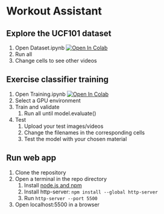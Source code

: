 # Workout Assistant
## Explore the UCF101 dataset
1. Open Dataset.ipynb [![Open In Colab](https://colab.research.google.com/assets/colab-badge.svg)](https://colab.research.google.com/drive/1EQrePHpLFadgS7Zl1FigE1YdU_vOZJNX)
2. Run all
3. Change cells to see other videos

## Exercise classifier training
1. Open Training.ipynb [![Open In Colab](https://colab.research.google.com/assets/colab-badge.svg)](https://colab.research.google.com/drive/1N9_Eoh1dAaiXhQjIYMDTU1q8_SoG92eX)
2. Select a GPU environment
3. Train and validate
    1. Run all until model.evaluate()
4. Test
    1. Upload your test images/videos
    2. Change the filenames in the corresponding cells
    3. Test the model with your chosen material
    
## Run web app
1. Clone the repository
2. Open a terminal in the repo directory
    1. Install [node.js and npm](https://nodejs.org/)
    2. Install http-server: `npm install --global http-server`
    3. Run `http-server --port 5500`
3. Open localhost:5500 in a browser
